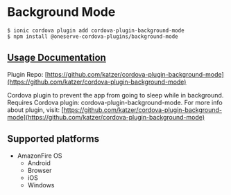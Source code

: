 # Background Mode

```text
$ ionic cordova plugin add cordova-plugin-background-mode
$ npm install @oneserve-cordova-plugins/background-mode
```

## [Usage Documentation](https://oneserve.gitbook.io/oneserve-cordova-plugins/plugins/background-mode/)

Plugin Repo: [https://github.com/katzer/cordova-plugin-background-mode](https://github.com/katzer/cordova-plugin-background-mode)

Cordova plugin to prevent the app from going to sleep while in background. Requires Cordova plugin: cordova-plugin-background-mode. For more info about plugin, visit: [https://github.com/katzer/cordova-plugin-background-mode](https://github.com/katzer/cordova-plugin-background-mode)

## Supported platforms

* AmazonFire OS
  * Android
  * Browser
  * iOS
  * Windows


